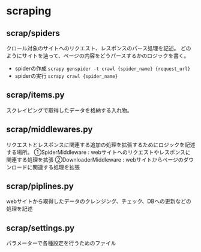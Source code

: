 # scraping

## scrap/spiders
クロール対象のサイトへのリクエスト、レスポンスのパース処理を記述。
どのようにサイトを辿って、ページの内容をどうパースするかのロジックを書く。
- spiderの作成
`scrapy genspider -t crawl {spider_name} {request_url}`
- spiderの実行
`scrapy crawl {spider_name}`

## scrap/items.py
スクレイピングで取得したデータを格納する入れ物。

## scrap/middlewares.py
リクエストとレスポンスに関連する追加の処理を拡張するためにロジックを記述する場所。
①SpiderMiddleware : webサイトへのリクエストやレスポンスに関連する処理を拡張
②DownloaderMiddleware : webサイトからページのダウンロードに関連する処理を拡張

## scrap/piplines.py
webサイトから取得したデータのクレンジング、チェック、DBへの更新などの処理を記述

## scrap/settings.py
パラメーターで各種設定を行うためのファイル